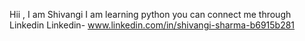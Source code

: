 Hii , I am Shivangi
I am learning python 
you can connect me through Linkedin 
Linkedin- www.linkedin.com/in/shivangi-sharma-b6915b281

